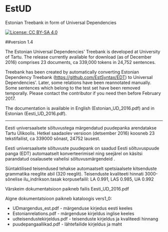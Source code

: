 # EstUD
Estonian Treebank in form of Universal Dependencies

[![License: CC BY-SA 4.0](https://img.shields.io/badge/License-CC%20BY--SA%204.0-lightgrey.svg)](https://creativecommons.org/licenses/by-sa/4.0/)

##version 1.4

The Estonian Universal Dependencies' Treebank is developed at University of Tartu. 
The release currently available for download (as of December 2016) comprises 23 documents, ca 339,000 tokens in 24,752 sentences.

Treebank has been created by automatically converting Estonian Dependency Treebank (https://github.com/EstSyntax/EDT) to Universal Dependencies'.
Later, some relations have been reannotated manually. Some sentences which belong to the test set have been removed temporally. Please contact the contributor if you need then before February 2017.

The documentation is available in English (Estonian_UD_2016.pdf) and in Estonian (Eesti_UD_2016.pdf).

----------------------
Eesti universaalsete sõltuvustega märgendatud puudepanka arendatakse Tartu Ülikoolis.
Hetkel saadaolev versioon (detsember 2016) koosneb 23 tekstifailist, ca 339000 sõnast, 24752 lausest.

Eesti universaalsete sõltuvuste puudepank on saadud Eesti sõltuvuspuude panga (EDT) automaatselt konverteerimisel ning seejärel on käsitsi parandatud osalausete vahelisi sõltuvusmärgendeid .

Süntaktilised teisendused tehakse automaatselt spetsiaalsete kitsenduste grammatika reeglite abil (320 reeglit). 
Teisenduste kvaliteeti hinnati 3000-sõnelise ilu_indrikson.tasak korpusefailil:
LA 0.991, LAS 0.985, UA 0.992

Värskeim dokumentatsioon paikneb failis Eesti_UD_2016.pdf

Algne dokumentatsioon paikneb kataloogis vers1_0:
* UDmargendus_est.pdf - märgenduse kirjedus eesti keeles
* Estonianrelations.pdf - märgenduse kirjeldus inglise keeles
* udteisendustekirjeldus.pdf - teisenduste kirjeldus ja kvaliteedi hinnang
* puudepangaallikad.pdf - lähtefailide kirjeldus ja maht





